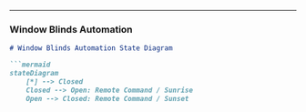 
---

### **Window Blinds Automation**
```markdown
# Window Blinds Automation State Diagram

```mermaid
stateDiagram
    [*] --> Closed
    Closed --> Open: Remote Command / Sunrise
    Open --> Closed: Remote Command / Sunset
